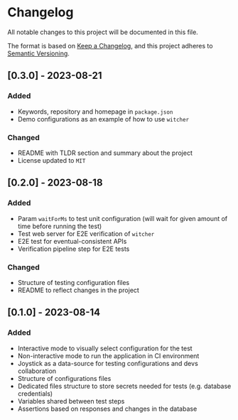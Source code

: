 # Changelog

All notable changes to this project will be documented in this file.

The format is based on [Keep a Changelog](https://keepachangelog.com/en/1.0.0/),
and this project adheres to [Semantic Versioning](https://semver.org/spec/v2.0.0.html).

## [0.3.0] - 2023-08-21

### Added

- Keywords, repository and homepage in `package.json`
- Demo configurations as an example of how to use `witcher`

### Changed

- README with TLDR section and summary about the project
- License updated to `MIT`

## [0.2.0] - 2023-08-18

### Added

- Param `waitForMs` to test unit configuration (will wait for given amount of time before running the test)
- Test web server for E2E verification of `witcher`
- E2E test for eventual-consistent APIs
- Verification pipeline step for E2E tests

### Changed

- Structure of testing configuration files
- README to reflect changes in the project

## [0.1.0] - 2023-08-14

### Added

- Interactive mode to visually select configuration for the test
- Non-interactive mode to run the application in CI environment
- Joystick as a data-source for testing configurations and devs collaboration
- Structure of configurations files
- Dedicated files structure to store secrets needed for tests (e.g. database credentials)
- Variables shared between test steps
- Assertions based on responses and changes in the database
